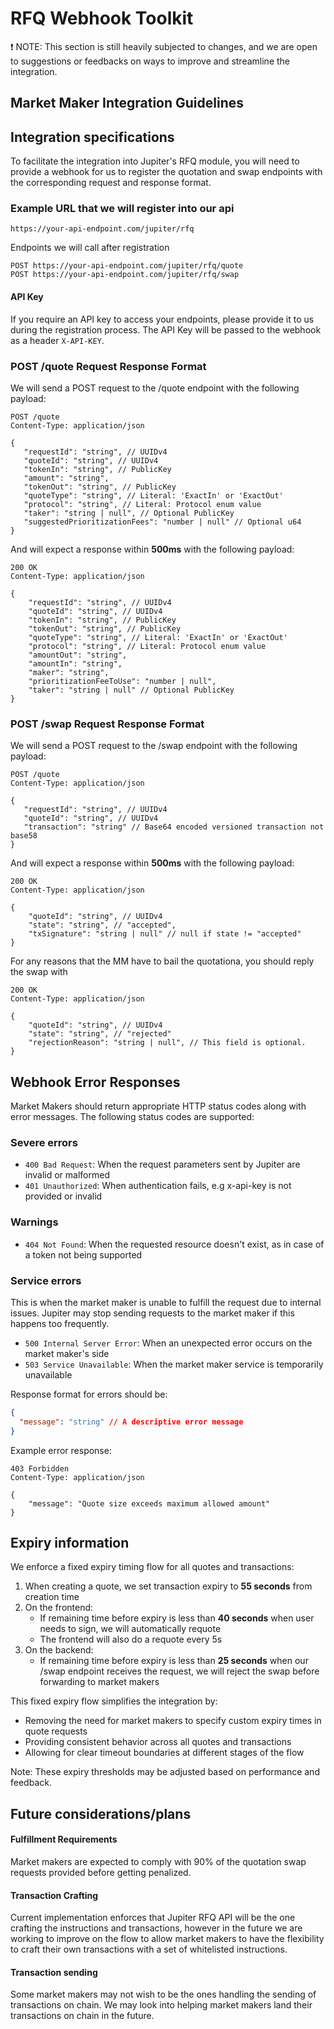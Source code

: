 # RFQ Webhook Toolkit

:exclamation: NOTE: This section is still heavily subjected to changes, and we are open to suggestions or feedbacks on ways to improve and streamline the integration.

## Market Maker Integration Guidelines


## Integration specifications

To facilitate the integration into Jupiter's RFQ module, you will need to provide a webhook for us to register the quotation and swap endpoints with the corresponding request and response format.

### Example URL that we will register into our api

```
https://your-api-endpoint.com/jupiter/rfq
```

Endpoints we will call after registration

```
POST https://your-api-endpoint.com/jupiter/rfq/quote
POST https://your-api-endpoint.com/jupiter/rfq/swap
```

#### API Key

If you require an API key to access your endpoints, please provide it to us during the registration process. The API Key will be passed to the webhook as a header `X-API-KEY`.

### POST /quote Request Response Format

We will send a POST request to the /quote endpoint with the following payload:

```http
POST /quote
Content-Type: application/json

{
   "requestId": "string", // UUIDv4
   "quoteId": "string", // UUIDv4
   "tokenIn": "string", // PublicKey
   "amount": "string",
   "tokenOut": "string", // PublicKey
   "quoteType": "string", // Literal: 'ExactIn' or 'ExactOut'
   "protocol": "string", // Literal: Protocol enum value
   "taker": "string | null", // Optional PublicKey
   "suggestedPrioritizationFees": "number | null" // Optional u64
}
```

And will expect a response within **500ms** with the following payload:

```http
200 OK
Content-Type: application/json

{
    "requestId": "string", // UUIDv4
    "quoteId": "string", // UUIDv4
    "tokenIn": "string", // PublicKey
    "tokenOut": "string", // PublicKey
    "quoteType": "string", // Literal: 'ExactIn' or 'ExactOut'
    "protocol": "string", // Literal: Protocol enum value
    "amountOut": "string",
    "amountIn": "string",
    "maker": "string",
    "prioritizationFeeToUse": "number | null",
    "taker": "string | null" // Optional PublicKey
}
```

### POST /swap Request Response Format

We will send a POST request to the /swap endpoint with the following payload:

```http
POST /quote
Content-Type: application/json

{
   "requestId": "string", // UUIDv4
   "quoteId": "string", // UUIDv4
   "transaction": "string" // Base64 encoded versioned transaction not base58
}
```

And will expect a response within **500ms** with the following payload:

```http
200 OK
Content-Type: application/json

{
    "quoteId": "string", // UUIDv4
    "state": "string", // "accepted",
    "txSignature": "string | null" // null if state != "accepted"
}
```

For any reasons that the MM have to bail the quotationa, you should reply the swap with

```http
200 OK
Content-Type: application/json

{
    "quoteId": "string", // UUIDv4
    "state": "string", // "rejected"
    "rejectionReason": "string | null", // This field is optional.
}
```

## Webhook Error Responses

Market Makers should return appropriate HTTP status codes along with error messages. The following status codes are supported:

### Severe errors

- `400 Bad Request`: When the request parameters sent by Jupiter are invalid or malformed
- `401 Unauthorized`: When authentication fails, e.g x-api-key is not provided or invalid

### Warnings

- `404 Not Found`: When the requested resource doesn't exist, as in case of a token not being supported

### Service errors

This is when the market maker is unable to fulfill the request due to internal issues. Jupiter may stop sending requests to the market maker if this happens too frequently.

- `500 Internal Server Error`: When an unexpected error occurs on the market maker's side
- `503 Service Unavailable`: When the market maker service is temporarily unavailable

Response format for errors should be:

```json
{
  "message": "string" // A descriptive error message
}
```

Example error response:

```http
403 Forbidden
Content-Type: application/json

{
    "message": "Quote size exceeds maximum allowed amount"
}
```

## Expiry information

We enforce a fixed expiry timing flow for all quotes and transactions:

1. When creating a quote, we set transaction expiry to **55 seconds** from creation time
2. On the frontend:
   - If remaining time before expiry is less than **40 seconds** when user needs to sign, we will automatically requote
   - The frontend will also do a requote every 5s
3. On the backend:
   - If remaining time before expiry is less than **25 seconds** when our /swap endpoint receives the request, we will reject the swap before forwarding to market makers

This fixed expiry flow simplifies the integration by:

- Removing the need for market makers to specify custom expiry times in quote requests
- Providing consistent behavior across all quotes and transactions
- Allowing for clear timeout boundaries at different stages of the flow

Note: These expiry thresholds may be adjusted based on performance and feedback.

## Future considerations/plans


#### Fulfillment Requirements

Market makers are expected to comply with 90% of the quotation swap requests provided before getting penalized.

#### Transaction Crafting

Current implementation enforces that Jupiter RFQ API will be the one crafting the instructions and transactions, however in the future we are working to improve on the flow to allow market makers to have the flexibility to craft their own transactions with a set of whitelisted instructions.

#### Transaction sending

Some market makers may not wish to be the ones handling the sending of transactions on chain. We may look into helping market makers land their transactions on chain in the future.


